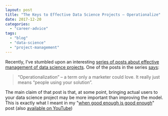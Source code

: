 ```yaml
---
layout: post
title: "The Keys to Effective Data Science Projects — Operationalize"
date: 2017-12-20
categories: 
  - "career-advice"
tags: 
  - "blog"
  - "data-science"
  - "project-management"
---
```


Recently, I've stumbled upon an interesting [series of posts about effective management of data science projects](https://buckwoody.wordpress.com//?s=The+Keys+to+Effective+Data+Science+Projects+&search=Go).  One of the posts in the series [says](https://buckwoody.wordpress.com/2017/10/12/the-keys-to-effective-data-science-projects-part-8-operationalize/):

>  “Operationalization” – a term only a marketer could love. It really just means “people using your solution”.

The main claim of that post is that, at some point, bringing actual users to your data science project may be more important than improving the model. This is exactly what I meant in my "[when good enough is good enough](http://gorelik.net/2017/06/12/time-series-analysis-when-good-enough-is-good-enough/)" post (also [available on YouTube](http://gorelik.net/2017/08/14/anomaly-detection-in-time-series-now-the-video/))
